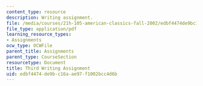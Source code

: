 ```yaml
---
content_type: resource
description: Writing assignment.
file: /media/courses/21h-105-american-classics-fall-2002/edbf4474de9bc16aae97f1002bcc4d6b_am_classics_thianment_10_02.pdf
file_type: application/pdf
learning_resource_types:
- Assignments
ocw_type: OCWFile
parent_title: Assignments
parent_type: CourseSection
resourcetype: Document
title: Third Writing Assignment
uid: edbf4474-de9b-c16a-ae97-f1002bcc4d6b
---
```

